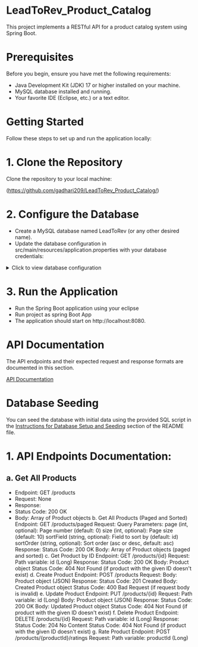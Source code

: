 # LeadToRev_Product_Catalog
This project implements a RESTful API for a product catalog system using Spring Boot.
# Prerequisites
Before you begin, ensure you have met the following requirements:

- Java Development Kit (JDK) 17 or higher installed on your machine.
- MySQL database installed and running.
- Your favorite IDE (Eclipse, etc.) or a text editor.

# Getting Started
Follow these steps to set up and run the application locally:

# 1. Clone the Repository
Clone the repository to your local machine:

(https://github.com/gadhari209/LeadToRev_Product_Catalog/)

# 2. Configure the Database
- Create a MySQL database named LeadToRev (or any other desired name).
- Update the database configuration in src/main/resources/application.properties with your database credentials:
<details>
<summary>Click to view database configuration</summary>

- spring.datasource.url=jdbc:mysql://localhost:3306/leadtorev1?sslMode=DISABLED
- spring.datasource.username=root  
- spring.datasource.password=password  
- spring.datasource.driver-class-name=com.mysql.cj.jdbc.Driver  
- spring.jpa.properties.hibernate.dialect=org.hibernate.dialect.MySQL8Dialect
- spring.jpa.properties.hibernate.dialect.storage_engine=innodb
- spring.jpa.hibernate.ddl-auto=update

</details>

# 3. Run the Application
- Run the Spring Boot application using your eclipse
- Run project as spring Boot App
- The application should start on http://localhost:8080.

# API Documentation

The API endpoints and their expected request and response formats are documented in this section.

[API Documentation](#api-documentation)

# Database Seeding
You can seed the database with initial data using the provided SQL script in the [Instructions for Database Setup and Seeding](#database-seeding) section of the README file.



# 1. API Endpoints Documentation:
## a. Get All Products
- Endpoint: GET /products
- Request: None
- Response:
- Status Code: 200 OK
- Body: Array of Product objects
b. Get All Products (Paged and Sorted)
Endpoint: GET /products/paged
Request:
Query Parameters:
page (int, optional): Page number (default: 0)
size (int, optional): Page size (default: 10)
sortField (string, optional): Field to sort by (default: id)
sortOrder (string, optional): Sort order (asc or desc, default: asc)
Response:
Status Code: 200 OK
Body: Array of Product objects (paged and sorted)
c. Get Product by ID
Endpoint: GET /products/{id}
Request: Path variable: id (Long)
Response:
Status Code: 200 OK
Body: Product object
Status Code: 404 Not Found (if product with the given ID doesn't exist)
d. Create Product
Endpoint: POST /products
Request:
Body: Product object (JSON)
Response:
Status Code: 201 Created
Body: Created Product object
Status Code: 400 Bad Request (if request body is invalid)
e. Update Product
Endpoint: PUT /products/{id}
Request:
Path variable: id (Long)
Body: Product object (JSON)
Response:
Status Code: 200 OK
Body: Updated Product object
Status Code: 404 Not Found (if product with the given ID doesn't exist)
f. Delete Product
Endpoint: DELETE /products/{id}
Request: Path variable: id (Long)
Response:
Status Code: 204 No Content
Status Code: 404 Not Found (if product with the given ID doesn't exist)
g. Rate Product
Endpoint: POST /products/{productId}/ratings
Request:
Path variable: productId (Long)

